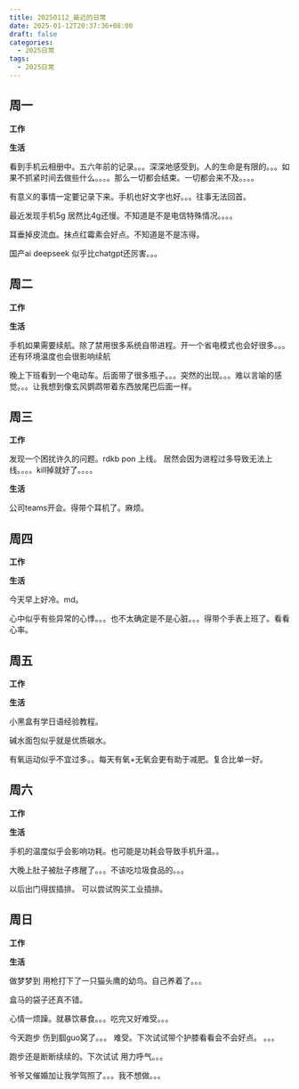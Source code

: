 ```yaml
---
title: 20250112_最近的日常
date: 2025-01-12T20:37:36+08:00
draft: false
categories:
  - 2025日常
tags:
  - 2025日常
---
```



## 周一

**工作**



**生活**

看到手机云相册中。五六年前的记录。。。深深地感受到。人的生命是有限的。。。如果不抓紧时间去做些什么。。。。那么一切都会结束。一切都会来不及。。。。

有意义的事情一定要记录下来。手机也好文字也好。。。往事无法回首。

最近发现手机5g 居然比4g还慢。不知道是不是电信特殊情况。。。。

耳垂掉皮流血。抹点红霉素会好点。不知道是不是冻得。

国产ai deepseek 似乎比chatgpt还厉害。。。
## 周二

**工作**



**生活**

手机如果需要续航。除了禁用很多系统自带进程。开一个省电模式也会好很多。。。还有环境温度也会很影响续航

晚上下班看到一个电动车。后面带了很多瓶子。。。突然的出现。。。难以言喻的感觉。。。让我想到像玄风鹦鹉带着东西放尾巴后面一样。
## 周三


**工作**

发现一个困扰许久的问题。rdkb pon 上线。 居然会因为进程过多导致无法上线。。。。kill掉就好了。。。。

**生活**

公司teams开会。得带个耳机了。麻烦。


## 周四


**工作**



**生活**

今天早上好冷。md。

心中似乎有些异常的心悸。。。也不太确定是不是心脏。。。得带个手表上班了。看看心率。



## 周五


**工作**



**生活**

小黑盒有学日语经验教程。

碱水面包似乎就是优质碳水。

有氧运动似乎不宜过多。。每天有氧+无氧会更有助于减肥。复合比单一好。




## 周六


**工作**



**生活**

手机的温度似乎会影响功耗。也可能是功耗会导致手机升温。。

大晚上肚子被肚子疼醒了。。。不该吃垃圾食品的。。。

以后出门得拔插排。 可以尝试购买工业插排。

## 周日


**工作**



**生活**

做梦梦到 用枪打下了一只猫头鹰的幼鸟。自己养着了。。。

盒马的袋子还真不错。

心情一烦躁。就暴饮暴食。。。吃完又好难受。。。

今天跑步 伤到腘guo窝了。。。  难受。下次试试带个护膝看看会不会好点。 。。。

跑步还是断断续续的。下次试试 用力呼气。。。


爷爷又催婚加让我学驾照了。。。我不想做。。。



